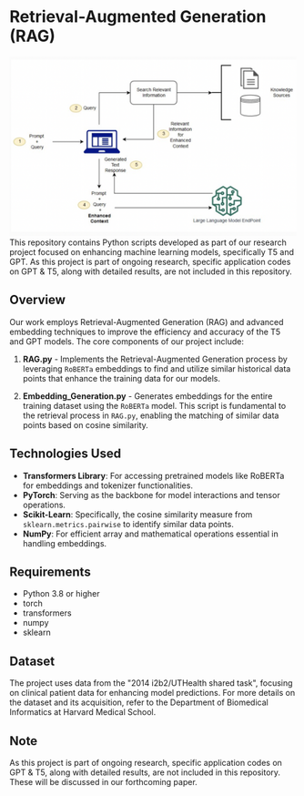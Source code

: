
# Retrieval-Augmented Generation (RAG)
![alt text](pic/flowchart.png)
This repository contains Python scripts developed as part of our research project focused on enhancing machine learning models, specifically T5 and GPT. As this project is part of ongoing research, specific application codes on GPT & T5, along with detailed results, are not included in this repository.

## Overview

Our work employs Retrieval-Augmented Generation (RAG) and advanced embedding techniques to improve the efficiency and accuracy of the T5 and GPT models. The core components of our project include:

1. **RAG.py** - Implements the Retrieval-Augmented Generation process by leveraging `RoBERTa` embeddings to find and utilize similar historical data points that enhance the training data for our models.

2. **Embedding_Generation.py** - Generates embeddings for the entire training dataset using the `RoBERTa` model. This script is fundamental to the retrieval process in `RAG.py`, enabling the matching of similar data points based on cosine similarity.

## Technologies Used

- **Transformers Library**: For accessing pretrained models like RoBERTa for embeddings and tokenizer functionalities.
- **PyTorch**: Serving as the backbone for model interactions and tensor operations.
- **Scikit-Learn**: Specifically, the cosine similarity measure from `sklearn.metrics.pairwise` to identify similar data points.
- **NumPy**: For efficient array and mathematical operations essential in handling embeddings.

## Requirements

- Python 3.8 or higher
- torch
- transformers
- numpy
- sklearn

## Dataset

The project uses data from the "2014 i2b2/UTHealth shared task", focusing on clinical patient data for enhancing model predictions. For more details on the dataset and its acquisition, refer to the Department of Biomedical Informatics at Harvard Medical School.

## Note

As this project is part of ongoing research, specific application codes on GPT & T5, along with detailed results, are not included in this repository. These will be discussed in our forthcoming paper.

